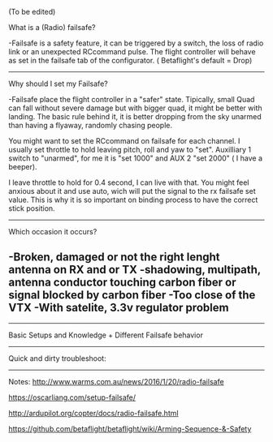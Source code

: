 (To be edited)

What is a (Radio) failsafe?

-Failsafe is a safety feature, it can be triggered by a switch, the loss of radio link or an unexpected RCcommand pulse. The flight controller will behave as set in the failsafe tab of the configurator. ( Betaflight's default = Drop)
___

Why should I set my Failsafe?

-Failsafe place the flight controller in a "safer" state. Tipically, small Quad can fall without severe damage but with bigger quad, it might be better with landing. The basic rule behind it, it is better dropping from the sky unarmed than having a flyaway, randomly chasing people.

You might want to set the RCcommand on failsafe for each channel. I usually set throttle to hold leaving pitch, roll and yaw to "set". Auxilliary 1 switch to "unarmed", for me it is "set 1000" and AUX 2 "set 2000" ( I have a beeper).

I leave throttle to hold for 0.4 second, I can live with that. You might feel anxious about it and use auto, wich will put the signal to the rx failsafe set value. This is why it is so important on binding process to have the correct stick position.  
___
Which occasion it occurs?

-Broken, damaged or not the right lenght antenna on RX and or TX
-shadowing, multipath, antenna conductor touching carbon fiber or signal blocked by carbon fiber
-Too close of the VTX
-With satelite, 3.3v regulator problem
-


___
Basic Setups and Knowledge + Different Failsafe behavior
___
Quick and dirty troubleshoot:
___


Notes:
http://www.warms.com.au/news/2016/1/20/radio-failsafe

https://oscarliang.com/setup-failsafe/

http://ardupilot.org/copter/docs/radio-failsafe.html

https://github.com/betaflight/betaflight/wiki/Arming-Sequence-&-Safety